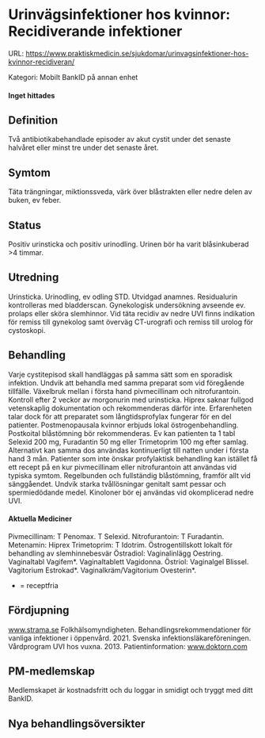# Urinvägsinfektioner hos kvinnor: Recidiverande infektioner

URL: https://www.praktiskmedicin.se/sjukdomar/urinvagsinfektioner-hos-kvinnor-recidiveran/



Kategori: Mobilt BankID på annan enhet

#### Inget hittades

## Definition

Två antibiotikabehandlade episoder av akut cystit under det senaste halvåret eller minst tre under det senaste året.

## Symtom

Täta trängningar, miktionssveda, värk över blåstrakten eller nedre delen av buken, ev feber.

## Status

Positiv urinsticka och positiv urinodling. Urinen bör ha varit blåsinkuberad >4 timmar.

## Utredning

Urinsticka. Urinodling, ev odling STD. Utvidgad anamnes. Residualurin kontrolleras med bladderscan. Gynekologisk undersökning avseende ev. prolaps eller sköra slemhinnor. Vid täta recidiv av nedre UVI finns indikation för remiss till gynekolog samt överväg CT-urografi och remiss till urolog för cystoskopi.

## Behandling

Varje cystitepisod skall handläggas på samma sätt som en sporadisk infektion. Undvik att behandla med samma preparat som vid föregående tillfälle. Växelbruk mellan i första hand pivmecillinam och nitrofurantoin. Kontroll efter 2 veckor av morgonurin med urinsticka. Hiprex saknar fullgod vetenskaplig dokumentation och rekommenderas därför inte. Erfarenheten talar dock för att preparatet som långtidsprofylax fungerar för en del patienter.
Postmenopausala kvinnor erbjuds lokal östrogenbehandling.
Postkoital blåstömning bör rekommenderas. Ev kan patienten ta 1 tabl Selexid 200 mg, Furadantin 50 mg eller Trimetoprim 100 mg efter samlag. Alternativt kan samma dos användas kontinuerligt till natten under i första hand 3 mån. Patienter som inte önskar profylaktisk behandling kan istället få ett recept på en kur pivmecillinam eller nitrofurantoin att användas vid typiska symtom. Regelbunden och fullständig blåstömning, framför allt vid sänggåendet. Undvik starka tvållösningar genitalt samt pessar och spermiedödande medel.
Kinoloner bör ej användas vid okomplicerad nedre UVI.

#### Aktuella Mediciner

Pivmecillinam: T Penomax. T Selexid.
Nitrofurantoin: T Furadantin.
Metenamin: Hiprex
Trimetoprim: T Idotrim.
Östrogentillskott lokalt för behandling av slemhinnebesvär
Östradiol: Vaginalinlägg Oestring. Vaginaltabl Vagifem*. Vaginaltablett Vagidonna.
Östriol: Vaginalgel Blissel. Vagitorium Estrokad*. Vaginalkräm/Vagitorium Ovesterin*.
* = receptfria

## 

## Fördjupning

www.strama.se
Folkhälsomyndigheten. Behandlingsrekommendationer för vanliga infektioner i öppenvård. 2021.
Svenska infektionsläkareföreningen. Vårdprogram UVI hos vuxna. 2013.
Patientinformation: www.doktorn.com

## PM-medlemskap

Medlemskapet är kostnadsfritt och du loggar in smidigt och tryggt med ditt BankID.

## Nya behandlingsöversikter

